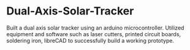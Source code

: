 # Dual-Axis-Solar-Tracker
Built a dual axis solar tracker using an arduino microcontroller. Utilized equipment and software such as laser cutters, printed circuit boards, soldering iron, libreCAD
to successfully build a working prototype.
